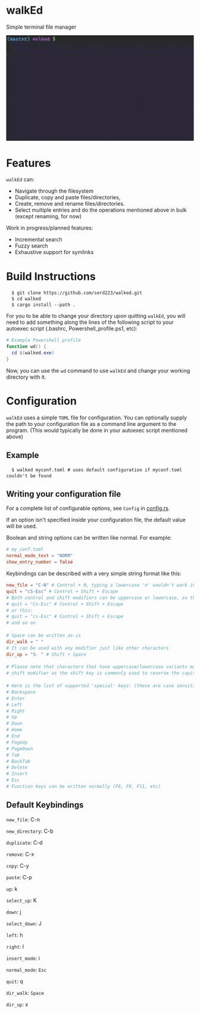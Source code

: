 # walkEd
Simple terminal file manager

![walked_demonstration.gif](github/walked_demonstration.gif)

# Features
`walkEd` can:
 - Navigate through the filesystem
 - Duplicate, copy and paste files/directories,
 - Create, remove and rename files/directories.
 - Select multiple entries and do the operations mentioned above in bulk (except renaming, for now)

Work in progress/planned features:
 - Incremental search
 - Fuzzy search
 - Exhaustive support for symlinks

# Build Instructions
```console
  $ git clone https://github.com/serd223/walked.git
  $ cd walked
  $ cargo install --path .
```

For you to be able to change your directory upon quitting `walkEd`, you will need to add something along the lines of the following script to your autoexec script (.bashrc, Powershell_profile.ps1, etc):
```powershell
# Example Powershell profile
function wd() {
  cd $(walked.exe)
}
```

Now, you can use the `wd` command to use `walkEd` and change your working directory with it.


# Configuration
`walkEd` uses a simple `TOML` file for configuration. You can optionally supply the path to your configuration file as a command line argument to the program. (This would typically be done in your autoexec script mentioned above)
## Example
```console
  $ walked myconf.toml # uses default configuration if myconf.toml couldn't be found
```
## Writing your configuration file
For a complete list of configurable options, see `Config` in [config.rs](https://github.com/serd223/walked/blob/master/src/config.rs).

If an option isn't specified inside your configuration file, the default value will be used.

Boolean and string options can be written like normal. For example:
```toml
# my_conf.toml
normal_mode_text = "NORM"
show_entry_number = false
```
Keybindings can be described with a very simple string format like this:
```toml
new_file = "C-N" # Control + N, typing a lowercase 'n' wouldn't work in this case
quit = "cS-Esc" # Control + Shift + Escape
# Both control and shift modifiers can be uppercase or lowercase, so this would be valid too:
# quit = "Cs-Esc" # Control + Shift + Escape
# or this:
# quit = "cs-Esc" # Control + Shift + Escape
# and so on

# Space can be written as-is
dir_walk = " "
# It can be used with any modifier just like other characters
dir_up = "S- " # Shift + Space

# Please note that characters that have uppercase/lowercase variants may not work properly with the
# shift modifier as the shift key is commonly used to reverse the capitalization of the typed letter

# Here is the list of supported 'special' keys: (these are case sensitive, so you can't write "up" in your config)
# Backspace
# Enter
# Left
# Right
# Up
# Down
# Home
# End
# PageUp
# PageDown
# Tab
# BackTab
# Delete
# Insert
# Esc
# Function keys can be written normally (F6, F9, F11, etc)

```

## Default Keybindings
`new_file`: C-n

`new_directory`: C-b

`duplicate`: C-d

`remove`: C-x

`copy`: C-y

`paste`: C-p

`up`: k

`select_up`: K

`down`: j

`select_down`: J

`left`: h

`right`: l

`insert_mode`: i

`normal_mode`: `Esc`

`quit`: q

`dir_walk`: `Space`

`dir_up`: x
